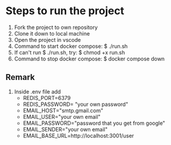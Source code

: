 # Steps to run the project

1. Fork the project to own repository
2. Clone it down to local machine 
3. Open the project in vscode
4. Command to start docker compose: 
    $ ./run.sh
5.  If can't run $ ./run.sh, try:
    $ chmod +x run.sh
6. Command to stop docker compose: 
    $ docker compose down

## Remark
1. Inside .env file add
    - REDIS_PORT=6379
    - REDIS_PASSWORD= "your own password"
    - EMAIL_HOST="smtp.gmail.com"
    - EMAIL_USER="your own email"
    - EMAIL_PASSWORD="password that you get from google"
    - EMAIL_SENDER="your own email"
    - EMAIL_BASE_URL=http://localhost:3001/user
